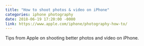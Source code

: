 ```yaml
---
title: "How to shoot photos & video on iPhone"
categories: iphone photography
date: 2018-06-19 17:20:00 -0000
link: https://www.apple.com/iphone/photography-how-to/
---
```

Tips from Apple on shooting better photos and video on iPhone.
